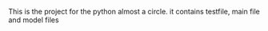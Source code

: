 This is the project for the python almost a circle. it contains testfile, main file and model files
